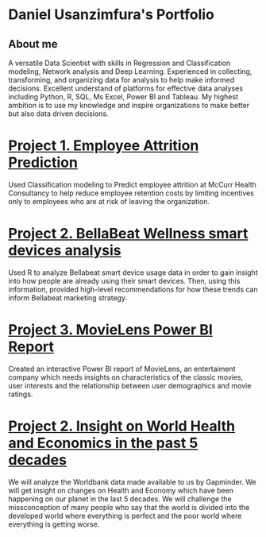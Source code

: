 # Daniel Usanzimfura's Portfolio
## About me 
A versatile Data Scientist with skills in Regression and Classification modeling, Network analysis and Deep Learning. Experienced in collecting, transforming, and organizing data for analysis to help make informed decisions. Excellent understand of platforms for effective data analyses including Python, R, SQL, Ms Excel,  Power BI and Tableau.
My highest ambition is to use my knowledge and inspire organizations to make better but also data driven decisions. 

# [Project 1. Employee Attrition Prediction](https://github.com/Usanzimfura/Danny-Portofolio/blob/main/Employee_Attrition_Prediction.ipynb)
Used Classification modeling to Predict employee attrition at McCurr Health Consultancy to help reduce employee retention costs by limiting incentives only to employees who are at risk of leaving the organization.

# [Project 2. BellaBeat Wellness smart devices analysis](https://www.kaggle.com/code/udanny/bellabeat-capstone-google-analytics-certificate)
Used R to analyze Bellabeat smart device usage data in order to gain insight into how people are already using their smart devices. Then, using this information, provided high-level recommendations for how these trends can inform Bellabeat marketing strategy.

# [Project 3. MovieLens Power BI Report](https://app.powerbi.com/view?r=eyJrIjoiYTY3MjA4OGMtYTEzMi00N2E1LWJjYjYtYWZmMTE5ZTZiNWZkIiwidCI6ImUyOTM5MDk5LWQ4OTQtNGQ3MC1iNjFlLTdiYTgzMWRjN2RkYSJ9)
Created an interactive Power BI report of MovieLens, an entertaiment company which needs insights on characteristics of the classic movies, user interests and the relationship between user demographics and movie ratings. 

# [Project 2. Insight on World Health and Economics in the past 5 decades](https://www.kaggle.com/code/udanny/insight-on-world-health-and-economics)
We will analyze the Worldbank data made available to us by Gapminder. We will get insight on changes on Health and Economy which have been happening on our planet in the last 5 decades. We will challenge the missconception of many people who say that the world is divided into the developed world where everything is perfect and the poor world where everything is getting worse.

